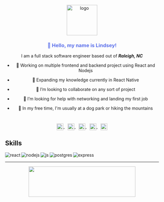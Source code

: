<p align="center">
  <a href="https://lindseyk.dev">
    <img width="100" src="https://res.cloudinary.com/codelikeagirl29/image/upload/v1659548051/icons/svg_nxjmeu.svg" alt="logo" />
  </a>
</p>

  <font color="#5e72eb">
<h3 align="center">👋 Hello, my name is Lindsey!</h3>
  </font>
  <center>
  
I am a full stack software engineer based out of ***Raleigh, NC***
- 🔭 Working on multiple frontend and backend project using React and Nodejs
- 🌱 Expanding my knowledge currently in React Native
- 👯 I’m looking to collaborate on any sort of project
- 🤔 I’m looking for help with networking and landing my first job
- 🐶 In my free time, I'm usually at a dog park or hiking the mountains
  
  </center>
<br>
</p>


<br/>

<p align="center" style="margin: -20px 0 30px">
   <a href="http://lindseyk.dev" target="_blank" style="margin-right:10px">
    <img align="center" src="https://res.cloudinary.com/codelikeagirl29/image/upload/v1659550798/icons/link-external-regular-24_o0giha.png" alt="link" height="22px" width="22px" />
  </a>
  
   <a href="https://twitter.com/dev_lindseyk" target="_blank" style='margin-right:10px'>
    <img align="center" src="https://res.cloudinary.com/codelikeagirl29/image/upload/v1659547897/icons/317720_social_media_tweet_twitter_social_icon_r9uz0q.png" alt="twitter" height="22px" width="22px" />
  </a>
  
  <a href="https://stackoverflow.com/users/14072521/lindsey" target="_blank" style='margin-right:10px'>
    <img align="center" src="https://res.cloudinary.com/codelikeagirl29/image/upload/v1659547897/icons/1220302_stackoverflow_overflow_stack_icon_tquf3m.png" alt="stackoverflow" height="22px" width="22px" />
    </a>
  
  <a href="https://www.linkedin.com/in/lindsey-howard" target="_blank" style='margin-right:10px'>
    <img align="center" src="https://res.cloudinary.com/codelikeagirl29/image/upload/v1659548050/icons/linkedin-icon_zckpkr.svg" alt="linkedin" height="22px" width="22px" />
  </a>

  <a href="mailto:admin@lindseyk.dev" target="_blank">
    <img align="center" src="https://res.cloudinary.com/codelikeagirl29/image/upload/v1659547897/icons/1164530_email_mail_icon_yeclzt.png" alt="email" height="22px" width="22px" />
  </a>
</p>

## Skills
<p align="center">
<img align="left" alt="react" src="https://img.shields.io/badge/react%20-%2320232a.svg?&style=for-the-badge&logo=react&logoColor=%2361DAFB" />
<img align="left" alt="nodejs" src="https://img.shields.io/badge/node.js%20-%2343853D.svg?&style=for-the-badge&logo=node.js&logoColor=white" />
<img align="left" alt="js" src="https://img.shields.io/badge/JavaScript-F7DF1E?style=for-the-badge&logo=javascript&logoColor=black" />
<img align="left" alt="postgres" src="https://img.shields.io/badge/PostgreSQL-316192?style=for-the-badge&logo=postgresql&logoColor=white" />
<img align="left" alt="express" src="https://img.shields.io/badge/Express.js-000000?style=for-the-badge&logo=express&logoColor=white" />
  </p>
<br>

---

<center>
<img src="https://user-images.githubusercontent.com/25946305/149823995-93f5e982-97fd-4c20-b096-dec039e8905b.png" alt="" width="350px" height="100px" />
  </center>
